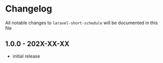 # Changelog

All notable changes to `laravel-short-schedule` will be documented in this file

## 1.0.0 - 202X-XX-XX

- initial release
